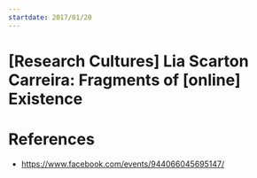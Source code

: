 ```yaml
---
startdate: 2017/01/20
---
```

# [Research Cultures] Lia Scarton Carreira: Fragments of [online] Existence

# References
* https://www.facebook.com/events/944066045695147/
